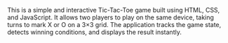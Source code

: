 This is a simple and interactive Tic-Tac-Toe game built using HTML, CSS, and JavaScript. It allows two players to play on the same device, taking turns to mark X or O on a 3×3 grid. The application tracks the game state, detects winning conditions, and displays the result instantly.
